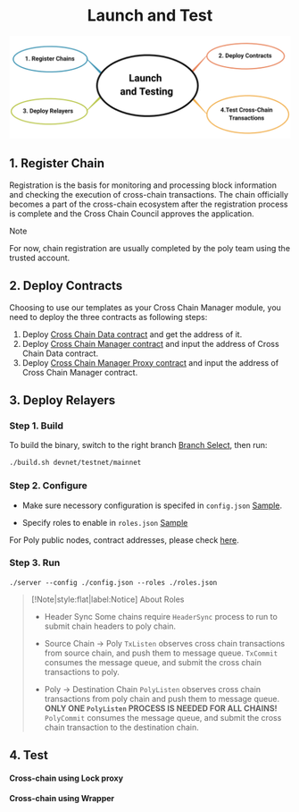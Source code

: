 <h1 align="center">Launch and Test</h1>

<div align=center><img src="resources/launch_and_testing.png" alt=""/></div>

## 1. Register Chain
Registration is the basis for monitoring and processing block information and checking the execution of cross-chain transactions. The chain officially becomes a part of the cross-chain ecosystem after the registration process is complete and the Cross Chain Council approves the application.

> [!NOTE]
> For now, chain registration are usually completed by the poly team using the trusted account.


## 2. Deploy Contracts

Choosing to use our templates as your Cross Chain Manager module, you need to deploy the three contracts as following steps:
1. Deploy [Cross Chain Data contract](https://github.com/polynetwork/eth-contracts/blob/master/contracts/core/cross_chain_manager/data/EthCrossChainData.sol) and get the address of it.
2. Deploy [Cross Chain Manager contract](https://github.com/polynetwork/eth-contracts/blob/master/contracts/core/cross_chain_manager/logic/EthCrossChainManager.sol) and input the address of Cross Chain Data contract.
3. Deploy [Cross Chain Manager Proxy contract](https://github.com/polynetwork/eth-contracts/blob/master/contracts/core/cross_chain_manager/upgrade/EthCrossChainManagerProxy.sol) and input the address of Cross Chain Manager contract.

## 3. Deploy Relayers

### Step 1. Build

To build the binary, switch to the right branch [Branch Select](https://github.com/polynetwork/poly-relayer/blob/main/README.md#supported-chains), then run:


```bash
./build.sh devnet/testnet/mainnet
```


### Step 2. Configure

* Make sure necessory configuration is specifed in `config.json` [Sample](https://github.com/polynetwork/poly-relayer/blob/main/config.sample.json).

* Specify roles to enable in `roles.json` [Sample](https://github.com/polynetwork/poly-relayer/blob/main/roles.sample.json)

For Poly public nodes, contract addresses, please check [here](Core_Smart_Contract/Contract/MainNet.md).

### Step 3. Run


```
./server --config ./config.json --roles ./roles.json
```


> [!Note|style:flat|label:Notice]
> About Roles 
> * Header Sync
> Some chains require `HeaderSync` process to run to submit chain headers to poly chain. 
> 
> * Source Chain -> Poly
> `TxListen` observes cross chain transactions from source chain, and push them to message queue.
> `TxCommit` consumes the message queue, and submit the cross chain transactions to poly.
> 
> * Poly -> Destination Chain
> `PolyListen` observes cross chain transactions from poly chain and push them to message queue.
> **ONLY ONE `PolyListen` PROCESS IS NEEDED FOR ALL CHAINS!**
> `PolyCommit` consumes the message queue, and submit the cross chain transaction to the destination chain.


## 4. Test

#### Cross-chain using Lock proxy

#### Cross-chain using Wrapper

